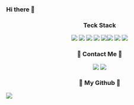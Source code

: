 ### Hi there 👋

<!--
**wookjaegoo/wookjaegoo** is a ✨ _special_ ✨ repository because its `README.md` (this file) appears on your GitHub profile.

Here are some ideas to get you started:

- 🔭 I’m currently working on ...
- 🌱 I’m currently learning ...
- 👯 I’m looking to collaborate on ...
- 🤔 I’m looking for help with ...
- 💬 Ask me about ...
- 📫 How to reach me: ...
- 😄 Pronouns: ...
- ⚡ Fun fact: ...
-->



<div align="center">
<h3 align="center">  Teck Stack </h3>
  
  <span> <img src = "https://img.shields.io/badge/Java-007396?&logo=java&logoColor=white"> <img src = "https://img.shields.io/badge/solidity-007396?&logo=solidity&logoColor=white">  <img src = "https://img.shields.io/badge/react-007397?logo=react&logoColor=00599C"> 
  <img src = "https://img.shields.io/badge/DataBase-MongoDB-green?logo=mongoDB&logoColor=green">  <img src = "https://shields.io/badge/ethereum-blue?logo=ethereum&style=flat"><img src="https://img.shields.io/badge/amazonaws%20JPA-lightgrey"> <img src = "https://img.shields.io/badge/Architecture-MSA-red"> <img src = "https://img.shields.io/badge/Architecture-DDD-7CB342"><span>
<h3 align="center"> 🐣 Contact Me 🐣 </h3>
<p>
  <span><a href="https://velog.io/@sweet_sumin" target="_blank"><img src="https://img.shields.io/badge/TechBlog-20C997?style=flat-square&logo=velog&logoColor=white"/></a><span>
  <span><img src="https://img.shields.io/badge/sue4869@naver.com-EA4335?style=flat-square&logo=Gmail&logoColor=white"/><span>
 </p>
</div>
    
<h3 align="center">🌱 My Github 🌱</h3>
  <!--<a href="https://github-readme-stats.vercel.app/api/top-langs/?sue4869=anuraghazra&layout=compact" target='_blank'>
    <img align="right" src="https://github-readme-stats.vercel.app/api?username=sue4869&show_icons=true&theme=radical&hide=issues&line_height=24&include_all_commits=True&hide_border=True" />
   </a>
  <a href="https://github.com/anuraghazra/github-readme-stats" target='_blank'>
    <img align="right" src="https://github-readme-stats.vercel.app/api/top-langs/?username=sue4869&layout=compact&theme=radical&langs_count=6&hide_border=True&card_width=260" />
    </a>-->
  <a href="https://github.com/Platane/snk" target='_blank'>
    <img align="center" src="https://github.com/sue4869/sue4869/blob/output/github-contribution-grid-snake.svg" />
  </a>
